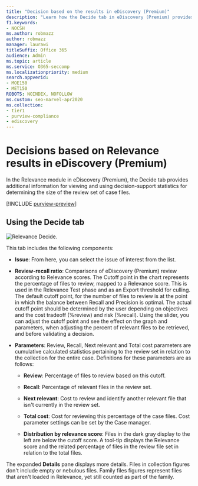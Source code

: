 ```yaml
---
title: "Decision based on the results in eDiscovery (Premium)"
description: "Learn how the Decide tab in eDiscovery (Premium) provides data that can help you determine the correct size of the review set of case files."
f1.keywords:
- NOCSH
ms.author: robmazz
author: robmazz
manager: laurawi
titleSuffix: Office 365
audience: Admin
ms.topic: article
ms.service: O365-seccomp
ms.localizationpriority: medium
search.appverid: 
- MOE150
- MET150
ROBOTS: NOINDEX, NOFOLLOW
ms.custom: seo-marvel-apr2020
ms.collection:
- tier1
- purview-compliance
- ediscovery
---
```


# Decisions based on Relevance results in eDiscovery (Premium)
  
In the Relevance module in eDiscovery (Premium), the Decide tab provides additional information for viewing and using decision-support statistics for determining the size of the review set of case files.
  
[!INCLUDE [purview-preview](../includes/purview-preview.md)]

## Using the Decide tab

![Relevance Decide.](../media/f32fed89-f3b5-404a-90c7-ea25d2eb58a9.png)
  
This tab includes the following components:
  
- **Issue**: From here, you can select the issue of interest from the list.

- **Review-recall ratio**: Comparisons of eDiscovery (Premium) review according to Relevance scores. The Cutoff point in the chart represents the percentage of files to review, mapped to a Relevance score. This is used in the Relevance Test phase and as an Export threshold for culling. The default cutoff point, for the number of files to review is at the point in which the balance between Recall and Precision is optimal. The actual cutoff point should be determined by the user depending on objectives and the cost tradeoff (%review) and risk (%recall). Using the slider, you can adjust the cutoff point and see the effect on the graph and parameters, when adjusting the percent of relevant files to be retrieved, and before validating a decision.

- **Parameters**: Review, Recall, Next relevant and Total cost parameters are cumulative calculated statistics pertaining to the review set in relation to the collection for the entire case. Definitions for these parameters are as follows:

  - **Review**: Percentage of files to review based on this cutoff.

  - **Recall**: Percentage of relevant files in the review set.

  - **Next relevant**: Cost to review and identify another relevant file that isn't currently in the review set.

  - **Total cost**: Cost for reviewing this percentage of the case files. Cost parameter settings can be set by the Case manager.

  - **Distribution by relevance score**: Files in the dark gray display to the left are below the cutoff score. A tool-tip displays the Relevance score and the related percentage of files in the review file set in relation to the total files.

The expanded **Details** pane displays more details. Files in collection figures don't include empty or nebulous files. Family files figures represent files that aren't loaded in Relevance, yet still counted as part of the family.
